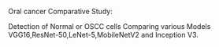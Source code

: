 Oral cancer Comparative Study:	

Detection of Normal or OSCC cells 
Comparing various Models VGG16,ResNet-50,LeNet-5,MobileNetV2 and Inception V3.
